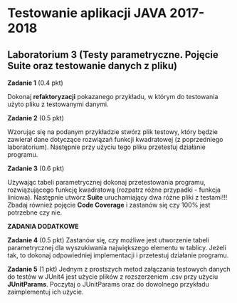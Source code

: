 # Testowanie aplikacji JAVA 2017-2018

## Laboratorium 3 (Testy parametryczne. Pojęcie Suite oraz testowanie danych z pliku)

**Zadanie 1** (0.4 pkt)

Dokonaj **refaktoryzacji** pokazanego przykładu, w którym do testowania użyto pliku z testowanymi danymi.

**Zadanie 2** (0.5 pkt)

Wzorując się na podanym przykładzie stwórz plik testowy, który będzie zawierał dane dotyczące rozwiązań funkcji kwadratowej (z poprzedniego laboratorium). Następnie przy użyciu tego pliku przetestuj działanie programu.

**Zadanie 3** (0.6 pkt)

Używając tabeli parametrycznej dokonaj przetestowania programu, rozwiązującego funkcję kwadratową (rozpatrz różne przypadki - funkcja liniowa). Następnie utwórz **Suite** uruchamiający dwa różne pliki z testami!!! Zbadaj również pojęcie **Code Coverage** i zastanów się czy 100% jest potrzebne czy nie.

**ZADANIA DODATKOWE** 

**Zadanie 4** (0.5 pkt) Zastanów się, czy możliwe jest utworzenie tabeli parametrycznej dla wyszukiwania największego elementu w tablicy. Jeżeli tak, to dokonaj odpowiedniej implementacji i przetestuj działanie programu.

**Zadanie 5** (1 pkt) Jednym z prostszych metod załączania testowych danych do testów w JUnit4 jest użycie plików z rozszerzeniem .csv przy użyciu **JUnitParams**. Poczytaj o JUnitParams oraz do dowolnego przykładu zaimplementuj ich użycie.
